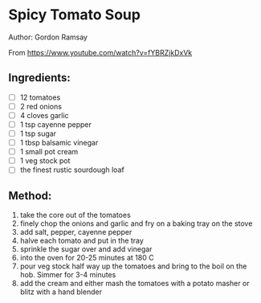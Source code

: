 # Spicy Tomato Soup
Author: Gordon Ramsay

From https://www.youtube.com/watch?v=fYBRZjkDxVk


## Ingredients:
- [ ] 12 tomatoes
- [ ] 2 red onions
- [ ] 4 cloves garlic
- [ ] 1 tsp cayenne pepper
- [ ] 1 tsp sugar
- [ ] 1 tbsp balsamic vinegar
- [ ] 1 small pot cream
- [ ] 1 veg stock pot
- [ ] the finest rustic sourdough loaf

## Method:
1. take the core out of the tomatoes
2. finely chop the onions and garlic and fry on a baking tray on the stove
3. add salt, pepper, cayenne pepper
4. halve each tomato and put in the tray
5. sprinkle the sugar over and add vinegar
6. into the oven for 20-25 minutes at 180 C
7. pour veg stock half way up the tomatoes and bring to the boil on the hob. Simmer for 3-4 minutes
8. add the cream and either mash the tomatoes with a potato masher or blitz with a hand blender
